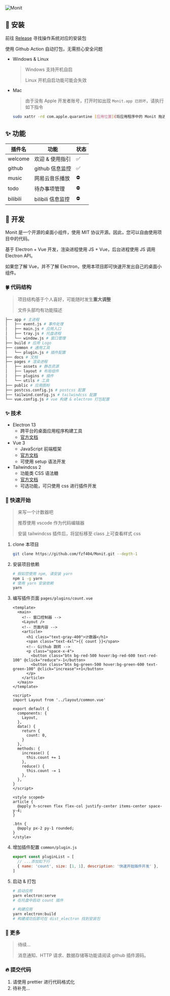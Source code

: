 ![Monit](https://socialify.git.ci/fzf404/Monit/image?description=1&descriptionEditable=%E4%BD%BF%E7%94%A8%20Vue%20%2B%20Electron%20%E5%BC%80%E5%8F%91%E7%9A%84%E6%A1%8C%E9%9D%A2%E5%B0%8F%E7%BB%84%E4%BB%B6&font=Inter&forks=1&issues=1&language=1&logo=https%3A%2F%2Fraw.githubusercontent.com%2Ffzf404%2FMonit%2Fmain%2Fbuild%2Ficon.png&name=1&owner=1&pattern=Plus&pulls=1&stargazers=1&theme=Dark)

## 🎁 安装

前往 [Release](https://github.com/fzf404/Monit/releases) 寻找操作系统对应的安装包

使用 Github Action 自动打包，无需担心安全问题

- Windows & Linux

  > Windows 支持开机自启
  >
  > Linux 开机自启功能可能会失效

- Mac

  > 由于没有 Apple 开发者账号，打开时如出现 `Monit.app 已损坏`，请执行如下指令

  ```bash
  sudo xattr -rd com.apple.quarantine [应用位置](将应用程序中的 Monit 拖进来)
  ```

## ✨ 功能

| 插件名   | 功能              | 状态 |
| -------- | ----------------- | ---- |
| welcome  | 欢迎 & 使用指引   | ✅   |
| github   | github 信息监控   | ✅   |
| music    | 网易云音乐播放    | ⛔️  |
| todo     | 待办事项管理      | ⛔️  |
| bilibili | bilibili 信息监控 | ⛔️  |

## 📝 开发

Monit 是一个开源的桌面小组件，使用 MIT 协议开源。因此，您可以自由使用项目中的代码。

基于 Electron + Vue 开发，渲染进程使用 JS + Vue，后台进程使用 JS 调用 Electron API。

如果您了解 Vue，并不了解 Electron，使用本项目即可快速开发出自己的桌面小组件。

### 🍀 代码结构

> 项目结构基于个人喜好，可能随时发生**重大调整**
>
> 文件头部均有功能描述

```bash
├── app # 主进程
│   ├── event.js # 事件处理
│   ├── main.js # 应用入口
│   ├── tray.js # 托盘进程
│   └── window.js # 窗口管理
├── build # 应用 Logo
├── common # 通用工具
│   └── plugin.js # 插件配置
├── docs # 文档
├── pages # 渲染进程
│   ├── assets # 静态资源
│   ├── layout # 布局组件
│   ├── plugins # 插件
│   └── utils # 工具
├── public # 应用图标
├── postcss.config.js # postcss 配置
├── tailwind.config.js # tailwindcss 配置
└── vue.config.js # vue 构建 & electron 打包配置
```

### ✨ 技术

- Electron 13
  - 跨平台的桌面应用程序构建工具
  - [官方文档](https://www.electronjs.org/zh/docs/latest)
- Vue 3
  - JavaScript 前端框架
  - [官方文档](https://v3.cn.vuejs.org/guide/introduction.html)
  - 可使用 setup 语法开发
- Tailwindcss 2
  - 功能类 CSS 语法糖
  - [官方文档](https://www.tailwindcss.cn/docs)
  - 可选功能，可只使用 css 进行插件开发

### 🚀 快速开始

> 来写一个计数器吧
>
> 推荐使用 vscode 作为代码编辑器
>
> 安装 tailwindcss 插件后，将鼠标移至 class 上可查看样式 css

1. clone 本项目
   ```bash
   git clone https://github.com/fzf404/Monit.git --depth-1
   ```
2. 安装项目依赖
   ```bash
   # 假如您使用 npm, 请安装 yarn
   npm i -g yarn
   # 使用 yarn 安装依赖
   yarn
   ```
3. 编写插件页面 `pages/plugins/count.vue`

   ```vue
   <template>
     <main>
       <!-- 窗口控制器 -->
       <Layout />
       <!-- 页面内容 -->
       <article>
         <h1 class="text-gray-400">计数器</h1>
         <span class="text-4xl">{{ count }}</span>
         <!-- Github 跳转 -->
         <p class="space-x-4">
           <button class="btn bg-red-500 hover:bg-red-600 text-red-100" @click="reduce">-1</button>
           <button class="btn bg-green-500 hover:bg-green-600 text-green-100" @click="increase">+1</button>
         </p>
       </article>
     </main>
   </template>

   <script>
   import Layout from '../layout/common.vue'

   export default {
     components: {
       Layout,
     },
     data() {
       return {
         count: 0,
       }
     },
     methods: {
       increase() {
         this.count += 1
       },
       reduce() {
         this.count -= 1
       },
     },
   }
   </script>

   <style scoped>
   article {
     @apply h-screen flex flex-col justify-center items-center space-y-4;
   }

   .btn {
     @apply px-2 py-1 rounded;
   }
   </style>
   ```

4. 增加插件配置 `common/plugin.js`

   ```js
   export const pluginList = [
     // ...添加如下行
     { name: 'count', size: [1, 1], description: '快速开始插件开发' },
   ]
   ```

5. 启动 & 打包

   ```bash
   # 启动应用
   yarn electron:serve
   # 在托盘中启动 count 插件

   # 构建应用
   yarn electron:build
   # 构建成功后即可在 dist_electron 找到安装包
   ```

### 🍻 更多

> 待续...
>
> 消息通知、HTTP 请求、数据存储等功能请阅读 github 插件源码。

### 🔥 提交代码

1. 请使用 prettier 进行代码格式化
2. 待补充...
